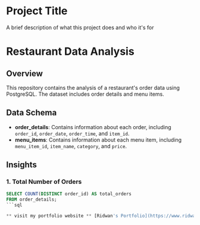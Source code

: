 # Project Title

A brief description of what this project does and who it's for
# Restaurant Data Analysis

## Overview
This repository contains the analysis of a restaurant's order data using PostgreSQL. The dataset includes order details and menu items.

## Data Schema
- **order_details**: Contains information about each order, including `order_id`, `order_date`, `order_time`, and `item_id`.
- **menu_items**: Contains information about each menu item, including `menu_item_id`, `item_name`, `category`, and `price`.

## Insights

### 1. Total Number of Orders
```sql
SELECT COUNT(DISTINCT order_id) AS total_orders
FROM order_details;
```sql

** visit my portfolio website ** [Ridwan's Portfolio](https://www.ridwan-ibrahim.netlify.app)

